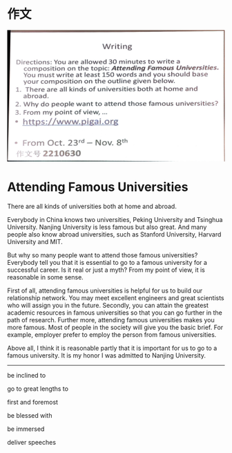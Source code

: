 # 作文

![](./images/2020-10-26-15-38-06.png)

# Attending Famous Universities

There are all kinds of universities both at home and abroad. 

Everybody in China knows two universities, Peking University and Tsinghua University. Nanjing University is less famous but also great. And many people also know abroad universities, such as Stanford University, Harvard University and MIT.

But why so many people want to attend those famous universities? Everybody tell you that it is essential to go to a famous university for a successful career. Is it real or just a myth? From my point of view, it is reasonable in some sense.

First of all, attending famous universities is helpful for us to build our relationship network. You may meet excellent engineers and great scientists who will assign you in the future. Secondly, you can attain the greatest academic resources in famous universities so that you can go further in the path of research. Further more, attending famous universities makes you more famous. Most of people in the society will give you the basic brief. For example, employer prefer to employ the person from famous universities.

Above all, I think it is reasonable partly that it is important for us to go to a famous university. It is my honor I was admitted to Nanjing University.


---

be inclined to

go to great lengths to

first and foremost

be blessed with

be immersed

deliver speeches